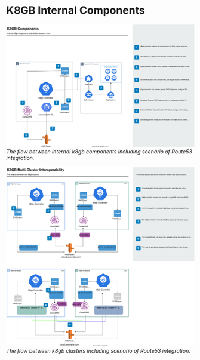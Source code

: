 # K8GB Internal Components

[![K8GB Internal Components](images/k8gb-components.svg)](images/k8gb-components.svg)
*The flow between internal k8gb components including scenario of Route53 integration.*

[![K8GB multi-cluster interoperability](images/k8gb-multi-cluster-interoperabililty.svg)](images/k8gb-multi-cluster-interoperabililty.svg) 
*The flow between k8gb clusters including scenario of Route53 integration.*  